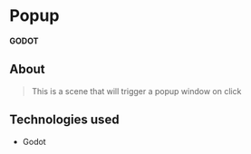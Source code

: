 # Popup
**GODOT**

## About
> This is a scene that will trigger a popup window on click



## Technologies used

* Godot
